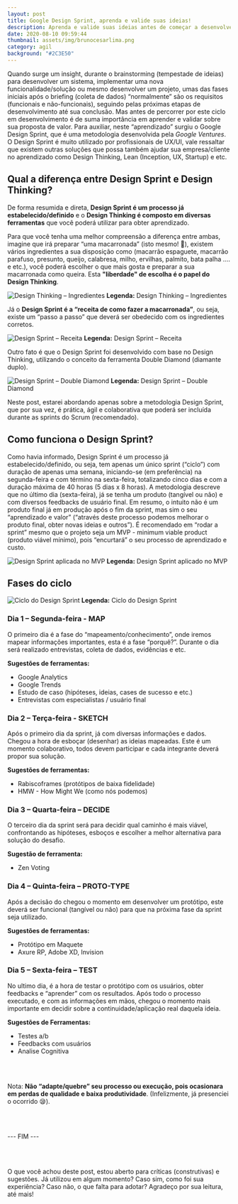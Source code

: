 ```yaml
---
layout: post
title: Google Design Sprint, aprenda e valide suas ideias!
description: Aprenda e valide suas ideias antes de começar a desenvolver um sistema/projeto
date: 2020-08-10 09:59:44
thumbnail: assets/img/brunocesarlima.png
category: agil
background: "#2C3E50"
---
```

Quando surge um insight, durante o brainstorming (tempestade de ideias) para desenvolver um sistema, implementar uma nova funcionalidade/solução ou mesmo desenvolver um projeto, umas das fases iniciais após o briefing (coleta de dados) “normalmente” são os requisitos (funcionais e não-funcionais), seguindo pelas próximas etapas de desenvolvimento até sua conclusão. Mas antes de percorrer por este ciclo em desenvolvimento é de suma importância em aprender e validar sobre sua proposta de valor. Para auxiliar, neste “aprendizado” surgiu o Google Design Sprint, que é uma metodologia desenvolvida pela *Google Ventures*. O Design Sprint é muito utilizado por profissionais de UX/UI, vale ressaltar que existem outras soluções que possa também ajudar sua empresa/cliente no aprendizado como Design Thinking, Lean (Inception, UX, Startup) e etc.


## Qual a diferença entre Design Sprint e Design Thinking?


De forma resumida e direta, **Design Sprint é um processo já estabelecido/definido** e o **Design Thinking é composto em diversas ferramentas** que você poderá utilizar para obter aprendizado.


Para que você tenha uma melhor compreensão a diferença entre ambas, imagine que irá preparar “uma macarronada” (isto mesmo! 🥣), existem vários ingredientes a sua disposição como (macarrão espaguete, macarrão parafuso, presunto, queijo, calabresa, milho, ervilhas, palmito, bata palha .... e etc.), você poderá escolher o que mais gosta e preparar a sua macarronada como queira. Esta **"liberdade" de escolha é o papel do Design Thinking**.


![Design Thinking – Ingredientes](assets/img/ingredientes-de-macarrao.jpg "Design Thinking – Ingredientes")
**Legenda:** Design Thinking – Ingredientes



Já o **Design Sprint é a “receita de como fazer a macarronada”**, ou seja, existe um “passo a passo” que deverá ser obedecido com os ingredientes corretos. 


![Design Sprint – Receita](assets/img/receita.jpg "Design Sprint – Receita")
**Legenda:** Design Sprint – Receita


Outro fato é que o Design Sprint foi desenvolvido com base no Design Thinking, utilizando o conceito da ferramenta Double Diamond (diamante duplo). 




![Design Sprint – Double Diamond](assets/img/design-sprint-double-diamond.jpg "Design Sprint – Double Diamond")
**Legenda:** Design Sprint – Double Diamond


Neste post, estarei abordando apenas sobre a metodologia Design Sprint, que por sua vez, é prática, ágil e colaborativa que poderá ser incluída durante as sprints do Scrum (recomendado).


## Como funciona o Design Sprint?


Como havia informado, Design Sprint é um processo já estabelecido/definido, ou seja, tem apenas um único sprint (“ciclo”) com duração de apenas uma semana, iniciando-se (em preferência) na segunda-feira e com término na sexta-feira, totalizando cinco dias e com a duração máxima de 40 horas (5 dias x 8 horas). A metodologia descreve que no último dia (sexta-feira), já se tenha um produto (tangível ou não) e com diversos feedbacks de usuário final. Em resumo, o intuito não é um produto final já em produção após o fim da sprint, mas sim o seu “aprendizado e valor” (“através deste processo podemos melhorar o produto final, obter novas ideias e outros”). É recomendado em “rodar a sprint” mesmo que o projeto seja um MVP - minimum viable product (produto viável mínimo), pois “encurtará” o seu processo de aprendizado e custo.

![Design Sprint aplicada no MVP](assets/img/mvp-e-design-sprint.jpg "Design Sprint aplicada no MVP")
**Legenda:** Design Sprint aplicado no MVP

## Fases do ciclo

![Ciclo do Design Sprint](assets/img/design-sprint.jpg "Ciclo do Design Sprint")
**Legenda:** Ciclo do Design Sprint

### Dia 1 – Segunda-feira - MAP

O primeiro dia é a fase do “mapeamento/conhecimento”, onde iremos mapear informações importantes, esta é a fase “porquê?”. Durante o dia será realizado entrevistas, coleta de dados, evidências e etc.

**Sugestões de ferramentas:**

* Google Analytics
* Google Trends
* Estudo de caso (hipóteses, ideias, cases de sucesso e etc.)
* Entrevistas com especialistas / usuário final

### Dia 2 – Terça-feira - SKETCH

Após o primeiro dia da sprint, já com diversas informações e dados. Chegou a hora de esboçar (desenhar) as ideias mapeadas. Este é um momento colaborativo, todos devem participar e cada integrante deverá propor sua solução.

**Sugestões de ferramentas:**

* Rabiscoframes (protótipos de baixa fidelidade)
* HMW - How Might We (como nós podemos)

### Dia 3 – Quarta-feira – DECIDE

O terceiro dia da sprint será para decidir qual caminho é mais viável, confrontando as hipóteses, esboços e escolher a melhor alternativa para solução do desafio.

**Sugestão de ferramenta:**

* Zen Voting

### Dia 4 – Quinta-feira – PROTO-TYPE

Após a decisão do chegou o momento em desenvolver um protótipo, este deverá ser funcional (tangível ou não) para que na próxima fase da sprint seja utilizado.

**Sugestões de ferramentas:**

* Protótipo em Maquete
* Axure RP, Adobe XD, Invision

### Dia 5 – Sexta-feira – TEST

No ultimo dia, é a hora de testar o protótipo com os usuários, obter feedbacks e “aprender” com os resultados. Após todo o processo executado, e com as informações em mãos, chegou o momento mais importante em decidir sobre a continuidade/aplicação real daquela ideia.

**Sugestões de Ferramentas:**

* Testes a/b
* Feedbacks com usuários
* Analise Cognitiva
<br/>
<br/>

Nota: **Não “adapte/quebre” seu processo ou execução, pois ocasionara em perdas de qualidade e baixa produtividade**. (Infelizmente, já presenciei o ocorrido 😪).

<br/>
<br/>

--- FIM  ---

<br/>
<br/>

O que você achou deste post, estou aberto para críticas (construtivas) e sugestões. Já utilizou em algum momento? Caso sim, como foi sua experiência? Caso não, o que falta para adotar? Agradeço por sua leitura, até mais!
